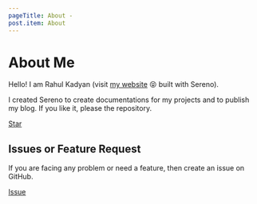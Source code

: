 ```yaml
---
pageTitle: About -
post.item: About
---
```

# About Me

Hello! I am Rahul Kadyan (visit [my website](http://znck.me/) :stuck_out_tongue_closed_eyes: built with Sereno).


I created Sereno to create documentations for my projects and to publish my blog. If you like it, please the repository.

<a class="github-button" href="https://github.com/znck/serno" data-icon="octicon-star" data-style="mega" data-count-href="/znck/serno/stargazers" data-count-api="/repos/znck/serno#stargazers_count" data-count-aria-label="# stargazers on GitHub" aria-label="Star znck/serno on GitHub">Star</a>


## Issues or Feature Request
If you are facing any problem or need a feature, then create an issue on GitHub.

<a class="github-button" href="https://github.com/znck/serno/issues" data-style="mega" data-count-api="/repos/znck/serno#open_issues_count" data-count-aria-label="# issues on GitHub" aria-label="Issue znck/serno on GitHub">Issue</a>





<script async defer src="https://buttons.github.io/buttons.js"></script>
